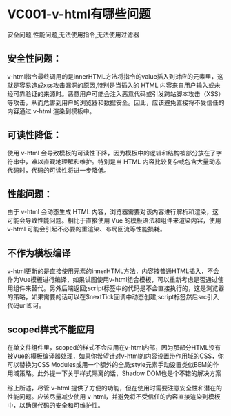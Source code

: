 # VC001-v-html有哪些问题

安全问题,性能问题,无法使用指令,无法使用过滤器



## 安全性问题：
v-html指令最终调用的是innerHTML方法将指令的value插入到对应的元素里，这就是容易造成xss攻击漏洞的原因,特别是当插入的 HTML 内容来自用户输入或未经可靠验证的来源时。恶意用户可能会注入恶意代码或引发跨站脚本攻击（XSS）等攻击，从而危害到用户的浏览器和数据安全。因此，应该避免直接将不受信任的内容通过 v-html 渲染到模板中。

## 可读性降低：
使用 v-html 会导致模板的可读性下降，因为模板中的逻辑和结构被部分放在了字符串中，难以直观地理解和维护。特别是当 HTML 内容比较复杂或包含大量动态代码时，代码的可读性将进一步降低。

## 性能问题：
由于 v-html 会动态生成 HTML 内容，浏览器需要对该内容进行解析和渲染，这可能会导致性能问题。相比于直接使用 Vue 的模板语法和组件来渲染内容，使用 v-html 可能会引起不必要的重渲染、布局回流等性能损耗。

## 不作为模板编译
v-html更新的是直接使用元素的innerHTML方法，内容按普通HTML插入，不会作为Vue模板进行编译，如果试图使用v-html组合模板，可以重新考虑是否通过使用组件来替代。另外后端返回;script标签中的代码是不会直接执行的，这是浏览器的策略，如果需要的话可以在$nextTick回调中动态创建;script标签然后src引入代码url即可。

## scoped样式不能应用
在单文件组件里，scoped的样式不会应用在v-html内部，因为那部分HTML没有被Vue的模板编译器处理，如果你希望针对v-html的内容设置带作用域的CSS，你可以替换为CSS Modules或用一个额外的全局;style元素手动设置类似BEM的作用域策略。此外提一下关于样式隔离的话，Shadow DOM也是个不错的解决方案

综上所述，尽管 v-html 提供了方便的功能，但在使用时需要注意安全性和潜在的性能问题。应该尽量减少使用 v-html，并避免将不受信任的内容直接渲染到模板中，以确保代码的安全和可维护性。
